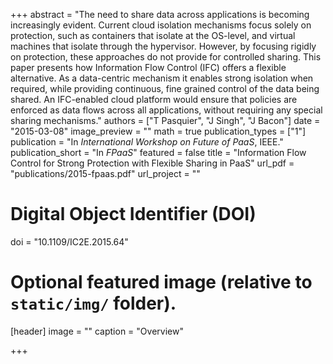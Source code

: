 +++
abstract = "The need to share data across applications is becoming increasingly evident. Current cloud isolation mechanisms focus solely on protection, such as containers that isolate at the OS-level, and virtual machines that isolate through the hypervisor. However, by focusing rigidly on protection, these approaches do not provide for controlled sharing. This paper presents how Information Flow Control (IFC) offers a flexible alternative. As a data-centric mechanism it enables strong isolation when required, while providing continuous, fine grained control of the data being shared. An IFC-enabled cloud platform would ensure that policies are enforced as data flows across all applications, without requiring any special sharing mechanisms."
authors = ["T Pasquier", "J Singh", "J Bacon"]
date = "2015-03-08"
image_preview = ""
math = true
publication_types = ["1"]
publication = "In *International Workshop on Future of PaaS*, IEEE."
publication_short = "In *FPaaS*"
featured = false
title = "Information Flow Control for Strong Protection with Flexible Sharing in PaaS"
url_pdf = "publications/2015-fpaas.pdf"
url_project = ""

# Digital Object Identifier (DOI)
doi = "10.1109/IC2E.2015.64"

# Optional featured image (relative to `static/img/` folder).
[header]
image = ""
caption = "Overview"

+++
